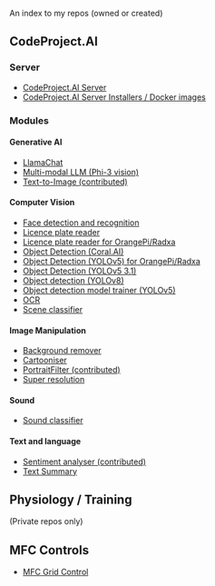 An index to my repos (owned or created)
<!--
| CodeProject.AI  | MFC Controls |
| ------------- | ------------- |
| **Server**    | |
| [CodeProject.AI Server](https://github.com/codeproject/CodeProject.AI-Server) | |
| [CodeProject.AI Server Installers / Docker images](https://github.com/codeproject/CodeProject.AI-Server-Installers)  |  |
-->

## CodeProject.AI

### Server
- [CodeProject.AI Server](https://github.com/codeproject/CodeProject.AI-Server)
- [CodeProject.AI Server Installers / Docker images](https://github.com/codeproject/CodeProject.AI-Server-Installers)

### Modules

#### Generative AI
- [LlamaChat](https://github.com/codeproject/CodeProject.AI-LlamaChat)
- [Multi-modal LLM (Phi-3 vision)](https://github.com/codeproject/CodeProject.AI-MultiModeLLM)
- [Text-to-Image (contributed)](https://github.com/codeproject/CodeProject.AI-Text2Image)

#### Computer Vision
- [Face detection and recognition](https://github.com/codeproject/CodeProject.AI-FaceProcessing)
- [Licence plate reader](https://github.com/codeproject/CodeProject.AI-ALPR)
- [Licence plate reader for OrangePi/Radxa](https://github.com/codeproject/CodeProject.AI-ALPR-RKNN)
- [Object Detection (Coral.AI)](https://github.com/codeproject/CodeProject.AI-ObjectDetectionCoral)
- [Object Detection (YOLOv5) for OrangePi/Radxa](https://github.com/codeproject/CodeProject.AI-ObjectDetectionYoloRKNN)
- [Object Detection (YOLOv5 3.1)](https://github.com/codeproject/CodeProject.AI-ObjectDetectionYOLOv5-3.1)
- [Object detection (YOLOv8)](https://github.com/codeproject/CodeProject.AI-ObjectDetectionYOLOv8)
- [Object detection model trainer (YOLOv5)](https://github.com/codeproject/CodeProject.AI-TrainingObjectDetectionYOLOv5)
- [OCR](https://github.com/codeproject/CodeProject.AI-OCR)
- [Scene classifier](https://github.com/codeproject/CodeProject.AI-SceneClassifier)

#### Image Manipulation
- [Background remover](https://github.com/codeproject/CodeProject.AI-BackgroundRemover)
- [Cartooniser](https://github.com/codeproject/CodeProject.AI-Cartoonizer)
- [PortraitFilter (contributed)](https://github.com/codeproject/CodeProject.AI-PortraitFilter)
- [Super resolution](https://github.com/codeproject/CodeProject.AI-SuperResolution)

#### Sound
- [Sound classifier](https://github.com/codeproject/CodeProject.AI-SoundClassifierTF)

#### Text and language
- [Sentiment analyser (contributed)](https://github.com/codeproject/CodeProject.AI-SentimentAnalysis)
- [Text Summary](https://github.com/codeproject/CodeProject.AI-TextSummary)


## Physiology / Training

(Private repos only)

## MFC Controls

- [MFC Grid Control](https://github.com/ChrisMaunder/GridCtrl)
